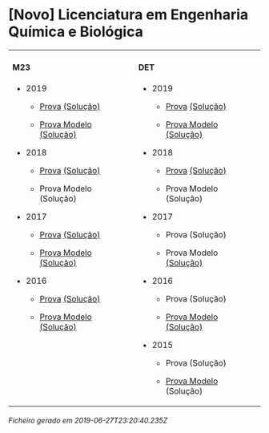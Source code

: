 <h1>[Novo] Licenciatura em Engenharia Química e Biológica</h1><table><tr valign="top"><td><h4>M23</h4><ul><li><p>2019</p><ul><li><p><a href="https://www.isel.pt/media/uploads/tinymce/LEQB_ProvaM23_2019.pdf">Prova</a> <a href="https://www.isel.pt/media/uploads/tinymce/LEQB_ProvaM23_2019_Solucoes.pdf">(Solução)</a></p></li><li><p><a href="https://www.isel.pt/media/uploads/tinymce/LEQBM23ProvaModelo2019.pdf">Prova Modelo</a> <a href="https://www.isel.pt/media/uploads/tinymce/LEQBM23PModelo2019solucao.pdf">(Solução)</a></p></li></ul></li><li><p>2018</p><ul><li><p><a href="https://www.isel.pt/media/uploads/tinymce/ISEL_LEQB_Prova2018.pdf">Prova</a> <a href="https://www.isel.pt/media/uploads/tinymce/ISEL_LEQB_Prova2018_solucao.pdf">(Solução)</a></p></li><li><p>Prova Modelo (Solução)</p></li></ul></li><li><p>2017</p><ul><li><p><a href="https://www.isel.pt/media/uploads/tinymce/m23/M23_LEQB_Prova_2017.pdf">Prova</a> <a href="https://www.isel.pt/media/uploads/tinymce/m23/M23_LEQB_Prova_Solucao_2017.pdf">(Solução)</a></p></li><li><p><a href="https://www.isel.pt/media/uploads/tinymce/m23/M23_LEQB_ProvaModelo_2017.pdf">Prova Modelo</a> <a href="https://www.isel.pt/media/uploads/tinymce/m23/M23_LEQB_ProvaModelo_Solucao_2017.pdf">(Solução)</a></p></li></ul></li><li><p>2016</p><ul><li><p><a href="https://www.isel.pt/media/uploads/tinymce/m23/M23_LEQB_Prova_2016.pdf">Prova</a> <a href="https://www.isel.pt/media/uploads/tinymce/m23/M23_LEQB_Solucao2016.pdf">(Solução)</a></p></li><li><p><a href="https://www.isel.pt/media/uploads/tinymce/m23/M23_LEQB_Prova_Modelo_2016.pdf">Prova Modelo</a> <a href="https://www.isel.pt/media/uploads/tinymce/m23/M23_LEQB_Solucao_Prova_Modelo_2016.pdf">(Solução)</a></p></li></ul></li></ul></td><td><h4>DET</h4><ul><li><p>2019</p><ul><li><p><a href="https://www.isel.pt/media/uploads/tinymce/LEQB_ProvaM23_2019.pdf">Prova</a> <a href="https://www.isel.pt/media/uploads/tinymce/LEQB_ProvaM23_2019_Solucoes.pdf">(Solução)</a></p></li><li><p><a href="https://www.isel.pt/media/uploads/tinymce/LEQBM23ProvaModelo2019.pdf">Prova Modelo</a> <a href="https://www.isel.pt/media/uploads/tinymce/LEQBM23PModelo2019solucao.pdf">(Solução)</a></p></li></ul></li><li><p>2018</p><ul><li><p><a href="https://www.isel.pt/media/uploads/tinymce/ISEL_LEQB_Prova2018.pdf">Prova</a> <a href="https://www.isel.pt/media/uploads/tinymce/ISEL_LEQB_Prova2018_solucao.pdf">(Solução)</a></p></li><li><p>Prova Modelo (Solução)</p></li></ul></li><li><p>2017</p><ul><li><p>Prova (Solução)</p></li><li><p>Prova Modelo <a href="https://www.isel.pt/media/uploads/tinymce/det/DET_LEQB_ProvaModelo_Solucao_2017.pdf">(Solução)</a></p></li></ul></li><li><p>2016</p><ul><li><p>Prova (Solução)</p></li><li><p><a href="https://www.isel.pt/media/uploads/tinymce/det/DET_LEQB_Prova_Modelo_2016.pdf">Prova Modelo</a> <a href="https://www.isel.pt/media/uploads/tinymce/det/DET_LEQB_Solucao_Prova_Modelo_2016.pdf">(Solução)</a></p></li></ul></li><li><p>2015</p><ul><li><p>Prova (Solução)</p></li><li><p><a href="http://arquivo.pt/wayback/20151012124431/https://www.isel.pt/media/uploads/tinymce/Prova_Modelo_DETS_2015_LEQB.pdf">Prova Modelo</a> (Solução)</p></li></ul></li></ul></td></tr></table><h6>Ficheiro gerado em 2019-06-27T23:20:40.235Z</h6>